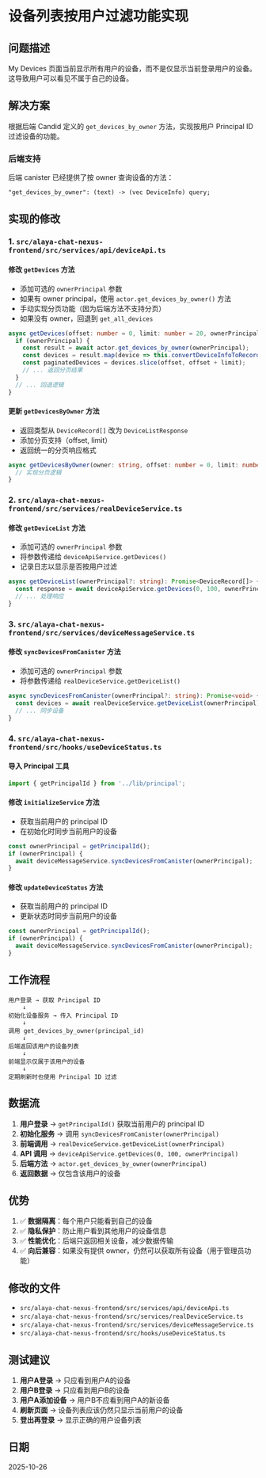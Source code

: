 # 设备列表按用户过滤功能实现

## 问题描述

My Devices 页面当前显示所有用户的设备，而不是仅显示当前登录用户的设备。这导致用户可以看见不属于自己的设备。

## 解决方案

根据后端 Candid 定义的 `get_devices_by_owner` 方法，实现按用户 Principal ID 过滤设备的功能。

### 后端支持

后端 canister 已经提供了按 owner 查询设备的方法：

```candid
"get_devices_by_owner": (text) -> (vec DeviceInfo) query;
```

## 实现的修改

### 1. **`src/alaya-chat-nexus-frontend/src/services/api/deviceApi.ts`**

#### 修改 `getDevices` 方法
- 添加可选的 `ownerPrincipal` 参数
- 如果有 owner principal，使用 `actor.get_devices_by_owner()` 方法
- 手动实现分页功能（因为后端方法不支持分页）
- 如果没有 owner，回退到 `get_all_devices`

```typescript
async getDevices(offset: number = 0, limit: number = 20, ownerPrincipal?: string): Promise<ApiResponse<DeviceListResponse>> {
  if (ownerPrincipal) {
    const result = await actor.get_devices_by_owner(ownerPrincipal);
    const devices = result.map(device => this.convertDeviceInfoToRecord(device));
    const paginatedDevices = devices.slice(offset, offset + limit);
    // ... 返回分页结果
  }
  // ... 回退逻辑
}
```

#### 更新 `getDevicesByOwner` 方法
- 返回类型从 `DeviceRecord[]` 改为 `DeviceListResponse`
- 添加分页支持（offset, limit）
- 返回统一的分页响应格式

```typescript
async getDevicesByOwner(owner: string, offset: number = 0, limit: number = 20): Promise<ApiResponse<DeviceListResponse>> {
  // 实现分页逻辑
}
```

### 2. **`src/alaya-chat-nexus-frontend/src/services/realDeviceService.ts`**

#### 修改 `getDeviceList` 方法
- 添加可选的 `ownerPrincipal` 参数
- 将参数传递给 `deviceApiService.getDevices()`
- 记录日志以显示是否按用户过滤

```typescript
async getDeviceList(ownerPrincipal?: string): Promise<DeviceRecord[]> {
  const response = await deviceApiService.getDevices(0, 100, ownerPrincipal);
  // ... 处理响应
}
```

### 3. **`src/alaya-chat-nexus-frontend/src/services/deviceMessageService.ts`**

#### 修改 `syncDevicesFromCanister` 方法
- 添加可选的 `ownerPrincipal` 参数
- 将参数传递给 `realDeviceService.getDeviceList()`

```typescript
async syncDevicesFromCanister(ownerPrincipal?: string): Promise<void> {
  const devices = await realDeviceService.getDeviceList(ownerPrincipal);
  // ... 同步设备
}
```

### 4. **`src/alaya-chat-nexus-frontend/src/hooks/useDeviceStatus.ts`**

#### 导入 Principal 工具
```typescript
import { getPrincipalId } from '../lib/principal';
```

#### 修改 `initializeService` 方法
- 获取当前用户的 principal ID
- 在初始化时同步当前用户的设备

```typescript
const ownerPrincipal = getPrincipalId();
if (ownerPrincipal) {
  await deviceMessageService.syncDevicesFromCanister(ownerPrincipal);
}
```

#### 修改 `updateDeviceStatus` 方法
- 获取当前用户的 principal ID
- 更新状态时同步当前用户的设备

```typescript
const ownerPrincipal = getPrincipalId();
if (ownerPrincipal) {
  await deviceMessageService.syncDevicesFromCanister(ownerPrincipal);
}
```

## 工作流程

```
用户登录 → 获取 Principal ID
    ↓
初始化设备服务 → 传入 Principal ID
    ↓
调用 get_devices_by_owner(principal_id)
    ↓
后端返回该用户的设备列表
    ↓
前端显示仅属于该用户的设备
    ↓
定期刷新时也使用 Principal ID 过滤
```

## 数据流

1. **用户登录** → `getPrincipalId()` 获取当前用户的 principal ID
2. **初始化服务** → 调用 `syncDevicesFromCanister(ownerPrincipal)` 
3. **前端调用** → `realDeviceService.getDeviceList(ownerPrincipal)`
4. **API 调用** → `deviceApiService.getDevices(0, 100, ownerPrincipal)`
5. **后端方法** → `actor.get_devices_by_owner(ownerPrincipal)` 
6. **返回数据** → 仅包含该用户的设备

## 优势

1. ✅ **数据隔离**：每个用户只能看到自己的设备
2. ✅ **隐私保护**：防止用户看到其他用户的设备信息
3. ✅ **性能优化**：后端只返回相关设备，减少数据传输
4. ✅ **向后兼容**：如果没有提供 owner，仍然可以获取所有设备（用于管理员功能）

## 修改的文件

- `src/alaya-chat-nexus-frontend/src/services/api/deviceApi.ts`
- `src/alaya-chat-nexus-frontend/src/services/realDeviceService.ts`
- `src/alaya-chat-nexus-frontend/src/services/deviceMessageService.ts`
- `src/alaya-chat-nexus-frontend/src/hooks/useDeviceStatus.ts`

## 测试建议

1. **用户A登录** → 只应看到用户A的设备
2. **用户B登录** → 只应看到用户B的设备
3. **用户A添加设备** → 用户B不应看到用户A的新设备
4. **刷新页面** → 设备列表应该仍然只显示当前用户的设备
5. **登出再登录** → 显示正确的用户设备列表

## 日期

2025-10-26

